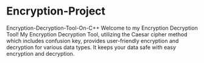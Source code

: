 # Encryption-Project
Encryption-Decryption-Tool-On-C++ Welcome to my Encryption Decryption Tool! My Encryption Decryption Tool, utilizing the Caesar cipher method which includes confusion key, provides user-friendly encryption and decryption for various data types. It keeps your data safe with easy encryption and decryption.
